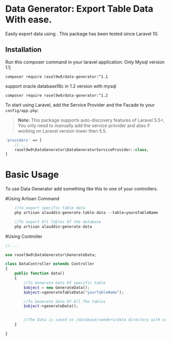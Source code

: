 # Data Generator: Export Table Data With ease.
Easily export data  using . This package has been tested since Laravel 10.

## Installation

Run this composer command in your laravel application:
Only Mysql version 1.1;
```
composer require rasel9w9/data-generator:^1.1
```

support oracle database18c in 1.2 version with mysql

```
composer require rasel9w9/data-generator:^1.2
```
To start using Laravel, add the Service Provider and the Facade to your `config/app.php`:

> **Note:** This package supports auto-discovery features of Laravel 5.5+, You only need to manually add the service provider and alias if working on Laravel version lower then 5.5.

```php
'providers' => [
    // ...
    rasel9w9\DataGenerator\DataGeneratorServiceProvider::class,
]
```

# Basic Usage

To use Data Generator add something like this to one of your controllers.

#Using Artisan Command
```php
	//to export specific table data
	php artisan alauddin:generate-table-data --table=youreTableName

	//To export All Tables Of the database
	php artisan alauddin:generate-data
```

#Using Controller
```php
//....

use rasel9w9\DataGenerator\GenerateData;

class DataController extends Controller 
{
    public function data()
    {
    	//To Generate data Of specific table
        $object = new GenerateData();
        $object->generateTableData("yourTableName");

        //To Generate data Of All The tables 
        $object->generateData();


        //The Data is saved to /database/seeders/data directory with separate table name as file name.The file(s) has no extension just open the file in a editor and you can see your table data as php array.
    }

}
```